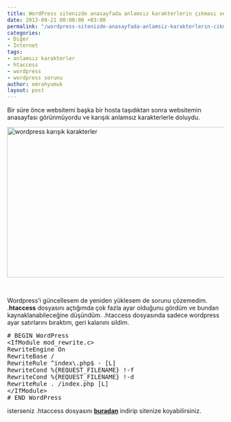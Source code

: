 ```yaml
---
title: WordPress sitenizde anasayfada anlamsız karakterlerin çıkması ve çözümü
date: 2013-09-21 00:00:00 +03:00
permalink: "/wordpress-sitenizde-anasayfada-anlamsiz-karakterlerin-cikmasi-ve-cozumu/"
categories:
- Diğer
- İnternet
tags:
- anlamsız karakterler
- htaccess
- wordpress
- wordpress sorunu
author: emrahyumuk
layout: post
---
```


Bir süre önce websitemi başka bir hosta taşıdıktan sonra websitemin anasayfası görünmüyordu ve karışık anlamsız karakterlerle doluydu.

<!--more-->

<img class="alignnone" src="http://www.emrahyumuk.com/images/blog/htaccess-sorunu.png" alt="wordpress karışık karakterler" width="560" height="349" />

&nbsp;

Wordpress&#8217;i güncellesem de yeniden yüklesem de sorunu çözemedim. .**htaccess** dosyasını açtığımda çok fazla ayar olduğunu gördüm ve bundan kaynaklanabileceğine düşündüm. .htaccess dosyasında sadece wordpress ayar satırlarını bıraktım, geri kalanını sildim.

<pre># BEGIN WordPress
&lt;IfModule mod_rewrite.c&gt;
RewriteEngine On
RewriteBase /
RewriteRule ^index\.php$ - [L]
RewriteCond %{REQUEST_FILENAME} !-f
RewriteCond %{REQUEST_FILENAME} !-d
RewriteRule . /index.php [L]
&lt;/IfModule&gt;
# END WordPress</pre>

isterseniz .htaccess dosyasını [**buradan**][1] indirip sitenize koyabilirsiniz.

 [1]: http://www.emrahyumuk.com/images/blog/_download/htaccess.rar